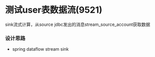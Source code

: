 测试user表数据流(9521)
==========
sink流式计算，从source jdbc发出的消息stream_source_account获取数据

### 设计思路

* spring dataflow stream sink




